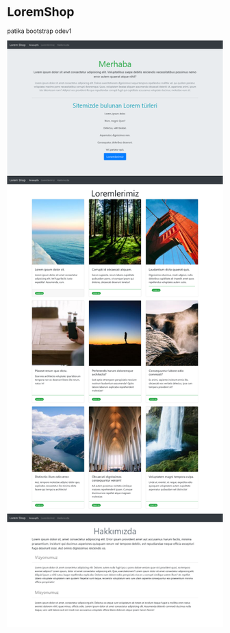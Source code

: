 # LoremShop
patika bootstrap odev1

![lorem anaysayfa](lorem3.png)
![loremler](lorem1.png)
![loremhakkımızda](lorem2.png)